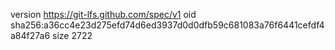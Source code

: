 version https://git-lfs.github.com/spec/v1
oid sha256:a36cc4e23d275efd74d6ed3937d0d0dfb59c681083a76f6441cefdf4a84f27a6
size 2722
